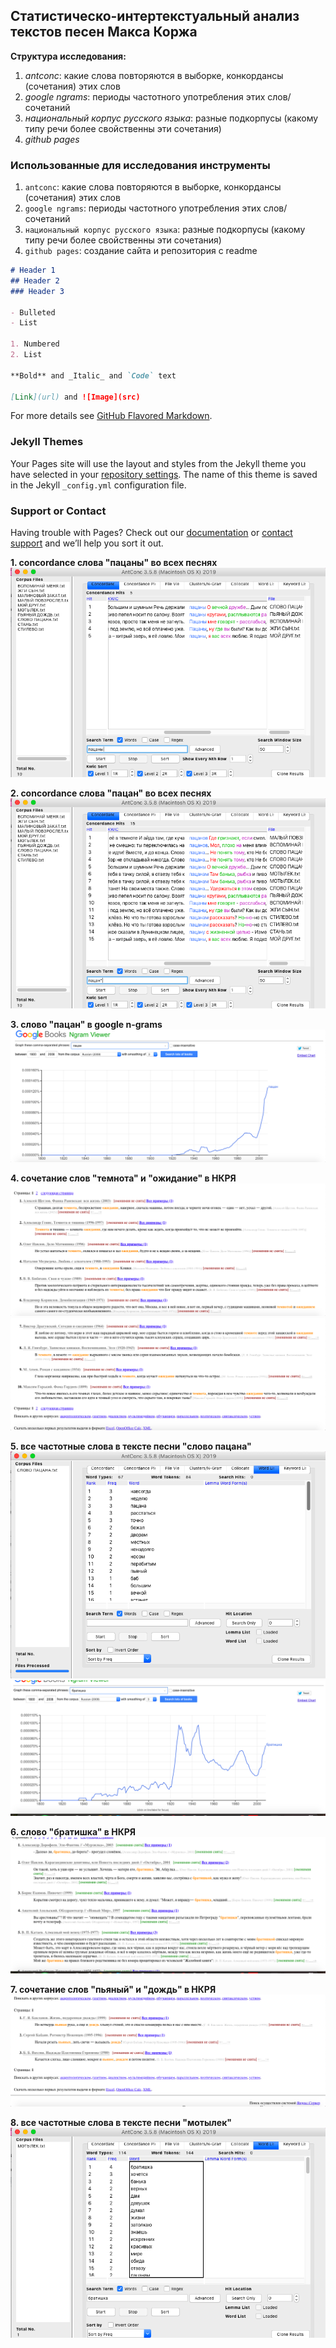 ## Статистическо-интертекстуальный анализ текстов песен Макса Коржа

**Структура исследования:** 
1. _antconc_: какие слова повторяются в выборке, конкордансы (сочетания) этих слов
2. _google ngrams_: периоды частотного употребления этих слов/сочетаний
3. _национальный корпус русского языка_: разные подкорпусы (какому типу речи более свойственны эти сочетания)
4. _github pages_ 
 

### Использованные для исследования инструменты

1. `antconc`: какие слова повторяются в выборке, конкордансы (сочетания) этих слов
2. `google ngrams`: периоды частотного употребления этих слов/сочетаний
3. `национальный корпус русского языка`: разные подкорпусы (какому типу речи более свойственны эти сочетания)
4. `github pages`: создание сайта и репозитория с readme

```markdown
# Header 1
## Header 2
### Header 3

- Bulleted
- List

1. Numbered
2. List

**Bold** and _Italic_ and `Code` text

[Link](url) and ![Image](src)
```

For more details see [GitHub Flavored Markdown](https://guides.github.com/features/mastering-markdown/).

### Jekyll Themes

Your Pages site will use the layout and styles from the Jekyll theme you have selected in your [repository settings](https://github.com/mermdart/project/settings). The name of this theme is saved in the Jekyll `_config.yml` configuration file.

### Support or Contact

Having trouble with Pages? Check out our [documentation](https://help.github.com/categories/github-pages-basics/) or [contact support](https://github.com/contact) and we’ll help you sort it out.

**1. concordance слова "пацаны" во всех песнях**
![alt-text](vsepesniconcordancepatsani.png)

**2. concordance слова "пацан" во всех песнях**
![alt-text](vsepesniconcordancepatsan.png)

**3. слово "пацан" в google n-grams**
![alt-text](patsanngram.png)

**4. сочетание слов "темнота" и "ожидание" в НКРЯ**
![alt-text](temnotankrya.png)
![alt-text](temnotankrya2.png)

**5. все частотные слова в тексте песни "слово пацана"**
![alt-text](slovopatsanawordlist.png)
![alt-text](bratishkangram.png)

**6. слово "братишка" в НКРЯ**
![alt-text](bratishkankrya.png)

**7. сочетание слов "пьяный" и "дождь" в НКРЯ**
![alt-text](pyaniidozhdnkrya.png)

**8. все частотные слова в тексте песни "мотылек"**
![alt-text](motilekwordlist.png)



